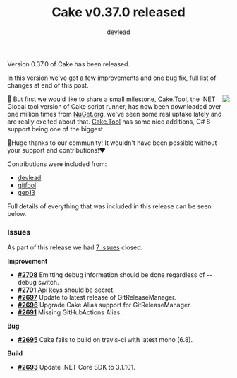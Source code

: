 ﻿---
title: Cake v0.37.0 released
category: Release Notes
author: devlead
---

Version 0.37.0 of Cake has been released.

In this version we've got a few improvements and one bug fix, full list of changes at end of this post.

<img style="float: right;" src="https://user-images.githubusercontent.com/1647294/73600130-7c17ff80-454c-11ea-8c9a-981224c0864d.png" />

🎉 But first we would like to share a small milestone, [Cake.Tool](https://www.nuget.org/packages/Cake.Tool/), the .NET Global tool version of Cake script runner, has now been downloaded over one million times from [NuGet.org](https://www.nuget.org/packages/Cake.Tool/), we've seen some real uptake lately and are really excited about that.
[Cake.Tool](https://www.nuget.org/packages/Cake.Tool/) has some nice additions, C# 8 support being one of the biggest.

🍰Huge thanks to our community! It wouldn't have been possible without your support and contributions!❤



Contributions were included from:

- [devlead](https://github.com/devlead)
- [gitfool](https://github.com/gitfool)
- [gep13](https://github.com/gep13)

Full details of everything that was included in this release can be seen below.

<!--excerpt-->

### Issues

As part of this release we had [7 issues](https://github.com/cake-build/cake/milestone/63?closed=1) closed.

__Improvement__

- [__#2708__](https://github.com/cake-build/cake/issues/2708) Emitting debug information should be done regardless of --debug switch.
- [__#2701__](https://github.com/cake-build/cake/issues/2701) Api keys should be secret.
- [__#2697__](https://github.com/cake-build/cake/issues/2697) Update to latest release of GitReleaseManager.
- [__#2696__](https://github.com/cake-build/cake/issues/2696) Upgrade Cake Alias support for GitReleaseManager.
- [__#2691__](https://github.com/cake-build/cake/issues/2691) Missing GitHubActions Alias.

__Bug__

- [__#2695__](https://github.com/cake-build/cake/issues/2695) Cake fails to build on travis-ci with latest mono (6.8).

__Build__

- [__#2693__](https://github.com/cake-build/cake/issues/2693) Update .NET Core SDK to 3.1.101.
